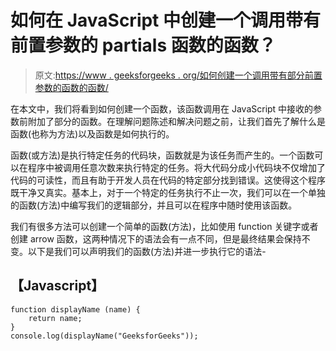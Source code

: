 # 如何在 JavaScript 中创建一个调用带有前置参数的 partials 函数的函数？

> 原文:[https://www . geeksforgeeks . org/如何创建一个调用带有部分前置参数的函数的函数/](https://www.geeksforgeeks.org/how-to-create-a-function-that-invokes-function-with-partials-prepended-arguments-in-javascript/)

在本文中，我们将看到如何创建一个函数，该函数调用在 JavaScript 中接收的参数前附加了部分的函数。在理解问题陈述和解决问题之前，让我们首先了解什么是函数(也称为方法)以及函数是如何执行的。

函数(或方法)是执行特定任务的代码块，函数就是为该任务而产生的。一个函数可以在程序中被调用任意次数来执行特定的任务。将大代码分成小代码块不仅增加了代码的可读性，而且有助于开发人员在代码的特定部分找到错误。这使得这个程序既干净又真实。基本上，对于一个特定的任务执行不止一次，我们可以在一个单独的函数(方法)中编写我们的逻辑部分，并且可以在程序中随时使用该函数。

我们有很多方法可以创建一个简单的函数(方法)，比如使用 function 关键字或者创建 arrow 函数，这两种情况下的语法会有一点不同，但是最终结果会保持不变。以下是我们可以声明我们的函数(方法)并进一步执行它的语法-

## 【Javascript】

```
function displayName (name) {
    return name;
}
console.log(displayName("GeeksforGeeks"));
```